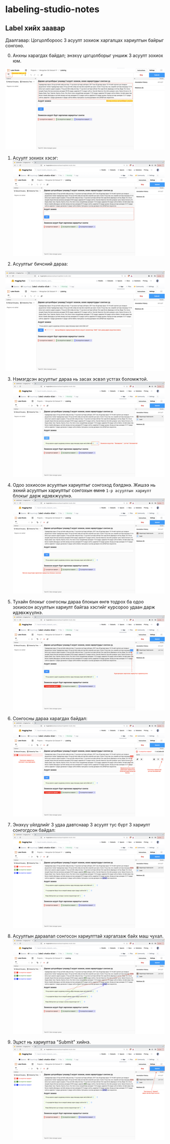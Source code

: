 # labeling-studio-notes

## Label хийх заавар

Даалгавар:
Цогцолбороос 3 асуулт зохиож харгалцах хариултын байрыг сонгоно.

0. Анхны харагдах байдал; энэхүү цогцолборыг уншиж 3 асуулт зохиох юм.

![0_text](./images/0_text.png)

1. Асуулт зохиох хэсэг:
![1_question_field](./images/1_question_field.png)

2. Асуултыг бичсний дараа:

![2_add_button](./images/2_add_button.png)

3. Нэмэгдсэн асуултыг дараа нь засах эсвэл устгах боломжтой.
![3_edit_question](./images/3_edit_question.png)

4. Одоо зохиосон асуултын хариултыг сонгоход бэлдэнэ. Жишээ нь эхний асуултын хариултыг сонгохын өмнө `1-р асуултын хариулт` блокыг дарж идэвхжүүлнэ.
![4_answer_block](./images/4_answer_block.png)

5. Тухайн блокыг сонгосны дараа блокын өнгө тодрох ба одоо зохиосон асуултын хариулт байгаа хэсгийг курсороо удаан дарж идэвхжүүлнэ.
![5_select_from_text](./images/5_select_from_text.png)

6. Сонгосны дараа харагдах байдал:
![6_after_selection](./images/6_after_selection.png)

7. Энэхүү үйлдлийг 3 удаа давтснаар 3 асуулт тус бүрт 3 хариулт сонгогдсон байдал:
![7_all_questions_written](./images/7_all_questions_written.png)

8. Асуултын дараалал сонгосон хариулттай харгалзаж байх маш чухал.
![8_connection_to_answers](./images/8_connection_to_answers.png)

9. Эцэст нь хариултаа "Submit" хийнэ.
![9_submit](./images/9_submit.png)



